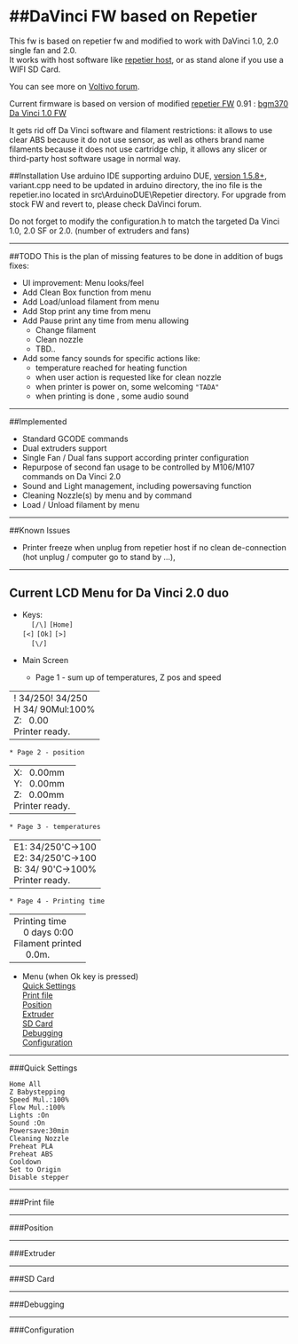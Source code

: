##DaVinci FW based on Repetier
============================

This fw is based on repetier fw and modified to work with DaVinci 1.0, 2.0 single fan and 2.0.   
It works with host software like [repetier host](http://repetier.com), or as stand alone if you use a WIFI SD Card.

You can see more on [Voltivo forum](http://voltivo.com/forum/davinci-firmware).

Current firmware is based on version of  modified [repetier FW](https://github.com/repetier/Repetier-Firmware) 0.91 : [bgm370 Da Vinci 1.0 FW](https://github.com/bgm370/Repetier-Firmware) 

It gets rid off Da Vinci software and filament restrictions: it allows to use clear ABS because it do not use sensor, as well as others brand name filaments because it does not use cartridge chip, it allows any slicer or third-party host software usage in normal way. 

##Installation
Use arduino IDE supporting arduino DUE, [version 1.5.8+](http://arduino.cc/en/Main/Software#toc3), variant.cpp need to be updated in arduino directory, the ino file is the repetier.ino located in src\ArduinoDUE\Repetier directory.
For upgrade from stock FW and revert to, please check DaVinci forum.

Do not forget to modify the configuration.h to match the targeted Da Vinci 1.0, 2.0 SF or 2.0. (number of extruders and fans)

***
##TODO
This is the plan of missing features to be done in addition of bugs fixes:  
* UI improvement: Menu looks/feel
* Add Clean Box function from menu
* Add Load/unload filament from menu
* Add Stop print any time from menu
* Add Pause print any time from menu allowing
	* Change filament
	* Clean nozzle
	* TBD..
* Add some fancy sounds for specific actions like:
	* temperature reached for heating function
	* when user action is requested like for clean nozzle
	* when printer is power on, some welcoming ``"TADA"`` 
	* when printing is done , some audio sound
	
***
##Implemented
* Standard GCODE commands
* Dual extruders support
* Single Fan / Dual fans support according printer configuration
* Repurpose of second fan usage to be controlled by M106/M107 commands on Da Vinci 2.0
* Sound and Light management, including powersaving function
* Cleaning Nozzle(s) by menu and by command
* Load / Unload filament by menu

***
##Known Issues
* Printer freeze when unplug from repetier host if no clean de-connection (hot unplug / computer go to stand by ...), 
	
***
## Current LCD Menu	for Da Vinci 2.0 duo
* Keys:   
&nbsp;&nbsp;&nbsp;&nbsp;`[/\]`	`[Home]`    
`[<]` `[Ok]` `[>]`   
&nbsp;&nbsp;&nbsp;&nbsp;`[\/]`   

	
* Main Screen
   
	* Page 1 - sum up of temperatures, Z pos and speed   
	
<table><tr><td>!&nbsp;34/250!&nbsp;34/250<br>
H&nbsp;34/&nbsp;90Mul:100%<br>   
Z:&nbsp;&nbsp;&nbsp;0.00<br>       
Printer ready.</td></tr></table>

      
	* Page 2 - position   

<table><tr><td>X:&nbsp;&nbsp;&nbsp;0.00mm&nbsp;&nbsp;&nbsp;<br>   
Y:&nbsp;&nbsp;&nbsp;0.00mm<br>   
Z:&nbsp;&nbsp;&nbsp;0.00mm<br>   
Printer ready.</td></tr></table> 

   
	* Page 3 - temperatures   

<table><tr><td>E1: 34/250'C->100<br> 
E2: 34/250'C->100<br>
B: 34/ 90'C->100%<br>
Printer ready.</td></tr></table>

   
	* Page 4 - Printing time   

<table><tr><td>Printing time&nbsp;&nbsp;&nbsp;<br>
&nbsp;&nbsp;&nbsp;&nbsp;0 days  0:00<br>  
Filament printed<br>
&nbsp;&nbsp;&nbsp;&nbsp;&nbsp;0.0m.</td></tr></table>   


* Menu (when Ok key is pressed)   
	[Quick Settings](#quick-settings)   
	[Print file](#print-file)   
	[Position](#position)   
	[Extruder](#extruder)  
	[SD Card](#sd-card)   
	[Debugging](#debugging)   
	[Configuration](#configuration)   
	
---
###Quick Settings

	Home All
	Z Babystepping
	Speed Mul.:100%
	Flow Mul.:100%
	Lights :On
	Sound :On
	Powersave:30min
	Cleaning Nozzle
	Preheat PLA
	Preheat ABS
	Cooldown
	Set to Origin
	Disable stepper
	
---
###Print file

---
###Position

---
###Extruder

---
###SD Card

---
###Debugging

---
###Configuration

